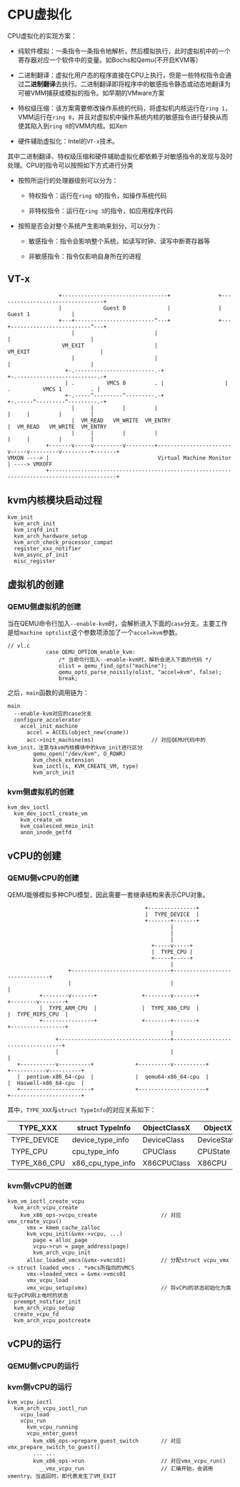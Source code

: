 # CPU虚拟化

CPU虚拟化的实现方案：

- 纯软件模拟：一条指令一条指令地解析，然后模拟执行，此时虚拟机中的一个寄存器对应一个软件中的变量。如Bochs和Qemu(不开启KVM等）

- 二进制翻译：虚拟化用户态的程序直接在CPU上执行，但是一些特权指令会通过**二进制翻译**去执行。二进制翻译即将程序中的敏感指令静态或动态地翻译为可被VMM捕获或模拟的指令。如早期的VMware方案

- 特权级压缩：该方案需要修改操作系统的代码，将虚拟机内核运行在`ring 1`，VMM运行在`ring 0`，并且对虚拟机中操作系统内核的敏感指令进行替换从而使其陷入到`ring 0`的VMM内核。如Xen

- 硬件辅助虚拟化：Intel的`VT-x`技术。

其中二进制翻译、特权级压缩和硬件辅助虚拟化都依赖于对敏感指令的发现与及时处理。CPU的指令可以按照如下方式进行分类

- 按照所运行的处理器级别可以分为：
  
  - 特权指令：运行在`ring 0`的指令，如操作系统代码
  
  - 非特权指令：运行在`ring 3`的指令，如应用程序代码

- 按照是否会对整个系统产生影响来划分，可以分为：
  
  - 敏感指令：指令会影响整个系统，如读写时钟、读写中断寄存器等
  
  - 非敏感指令：指令仅影响自身所在的进程

## VT-x

```
                +---------------------------------+               +---------------------------------+    
                |             Guest 0             |               |             Guest 1             |    
                +---+-------------------------^---+               +---+-------------------------^---+    
                    |                         |                       |                         |        
                 VM_EXIT                      |                    VM_EXIT                      |        
                    |                         |                       |                         |        
                  +-.-------------------------.-+                   +-.-------------------------.-+      
                  | .          VMCS 0         . |                   | .          VMCS 1         . |      
                  +-.-----^---------^---------.-+                   +-.-----^---------^---------.-+      
                    |     |         |         |                       |     |         |         |        
                    |  VM_READ   VM_WRITE  VM_ENTRY                   |  VM_READ   VM_WRITE  VM_ENTRY    
                    |     |         |         |                       |     |         |         | 
            +-------v-----v---------v---------+-----------------------v-----v---------v---------+-------+
VMXON ----> |                                  Virtual Machine Monitor                                  | ----> VMXOFF
            +-------------------------------------------------------------------------------------------+                  
```

## kvm内核模块启动过程

```
kvm_init
  kvm_arch_init
  kvm_irqfd_init
  kvm_arch_hardware_setup
  kvm_arch_check_processor_compat
  register_xxx_notifier
  kvm_async_pf_init
  misc_register
```

## 虚拟机的创建

### QEMU侧虚拟机的创建

当在QEMU命令行加入`--enable-kvm`时，会解析进入下面的`case`分支。主要工作是给`machine optslist`这个参数项添加了一个`accel=kvm`参数。

```
// vl.c
            case QEMU_OPTION_enable_kvm:
                /* 当命令行加入--enable-kvm时，解析会进入下面的代码 */
                olist = qemu_find_opts("machine");
                qemu_opts_parse_noisily(olist, "accel=kvm", false);
                break;
```

之后，`main`函数的调用链为：

```
main
  --enable-kvm对应的case分支
  configure_accelerator
    accel_init_machine
      accel = ACCEL(object_new(cname))
      acc->init_machine(ms)                  // 对应QEMU代码中的kvm_init，注意与kvm内核模块中的kvm_init进行区分
        qemu_open("/dev/kvm", O_RDWR)
        kvm_check_extension
        kvm_ioctl(s, KVM_CREATE_VM, type)
        kvm_arch_init
```

### kvm侧虚拟机的创建

```
kvm_dev_ioctl
  kvm_dev_ioctl_create_vm
    kvm_create_vm
    kvm_coalesced_mmio_init
    anon_inode_getfd
```

## vCPU的创建

### QEMU侧vCPU的创建

QEMU能够模拟多种CPU模型，因此需要一套继承结构来表示CPU对象。

```
                                           +---------------+
                                           |  TYPE_DEVICE  |
                                           +-------+-------+
                                                   |
                                                   |
                                                   |
                                             +-----v-----+
                                             |  TYPE_CPU |
                                             +-----+-----+
                                                   |
                   +-------------------------------+-------------------------------+
                   |                               |                               |
          +--------v-------+              +--------v-------+              +--------v--------+
          |  TYPE_ARM_CPU  |              |  TYPE_X86_CPU  |              |  TYPE_MIPS_CPU  |
          +----------------+              +--------+-------+              +-----------------+
                                                   |
               +-----------------------------------+-----------------------------------+
               |                                   |                                   |
   +-----------v----------+             +----------v----------+            +-----------v----------+
   |  pentium-x86_64-cpu  |             |  qemu64-x86_64-cpu  |            |  Haswell-x86_64-cpu  |
   +----------------------+             +---------------------+            +----------------------+
```

其中，`TYPE_XXX`与`struct TypeInfo`的对应关系如下：

| TYPE_XXX     | struct TypeInfo   | ObjectClassX | ObjectX     |
| ------------ | ----------------- | ------------ | ----------- |
| TYPE_DEVICE  | device_type_info  | DeviceClass  | DeviceState |
| TYPE_CPU     | cpu_type_info     | CPUClass     | CPUState    |
| TYPE_X86_CPU | x86_cpu_type_info | X86CPUClass  | X86CPU      |

### kvm侧vCPU的创建

```
kvm_vm_ioctl_create_vcpu
  kvm_arch_vcpu_create
    kvm_x86_ops->vcpu_create                    // 对应vmx_create_vcpu() 
      vmx = kmem_cache_zalloc
      kvm_vcpu_init(&vmx->vcpu, ...)
        page = alloc_page
        vcpu->run = page_address(page)
        kvm_arch_vcpu_init
      alloc_loaded_vmcs(&vmx->vmcs01)           // 分配struct vcpu_vmx -> struct loaded_vmcs . *vmcs所指向的VMCS
      vmx->loaded_vmcs = &vmx->vmcs01
      vmx_vcpu_load
      vmx_vcpu_setup(vmx)                       // 将vCPU的状态初始化为类似于pCPU刚上电时的状态
  preempt_notifier_init
  kvm_arch_vcpu_setup
  create_vcpu_fd
  kvm_arch_vcpu_postcreate
```

## vCPU的运行

### QEMU侧vCPU的运行

### kvm侧vCPU的运行

```
kvm_vcpu_ioctl
  kvm_arch_vcpu_ioctl_run
    vcpu_load
    vcpu_run
      kvm_vcpu_running
      vcpu_enter_guest
        kvm_x86_ops->prepare_guest_switch       // 对应vmx_prepare_switch_to_guest()
        ... ...
        kvm_x86_ops->run                        // 对应vmx_vcpu_run()
          __vmx_vcpu_run                        // 汇编开始，会调用vmentry。当返回时，即代表发生了VM_EXIT
```
